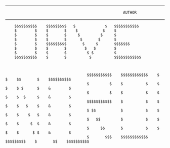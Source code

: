 ------------------------------------------------------------------------------------------------------------------------------
                                                        AUTHOR                                                                   
------------------------------------------------------------------------------------------------------------------------------

        $$$$$$$$$$    $$$$$$$$$   $             $   $$$$$$$$$$$
        $        $    $       $    $           $    $
        $        $    $       $     $         $     $
        $        $    $       $      $       $      $
        $        $    $$$$$$$$$       $     $       $$$$$$$
        $        $    $       $        $   $        $
        $        $    $       $         $ $         $
        $$$$$$$$$$    $       $          $          $$$$$$$$$$$$



                                        $$$$$$$$$$$    $$$$$$$$$$$$    $       $    $$       $    $$$$$$$$$$
                                        $         $    $          $    $       $    $ $      $    &        $
                                        $         $    $          $    $       $    $  $     $    &        $
                                        $$$$$$$$$$$    $          $    $       $    $   $    $    &        $
                                        $ $$           $          $    $       $    $    $   $    &        $
                                        $   $$         $          $    $       $    $     $  $    &        $
                                        $     $$       $          $    $       $    $      $ $    &        $
                                        $       $$$    $$$$$$$$$$$$    $$$$$$$$$    $       $$    $$$$$$$$$$
